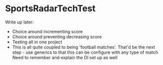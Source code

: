 # SportsRadarTechTest

Write up later:
- Choice around incrementing score
- Choice around preventing decreasing score
- Testing all in one project
- This is all quite coupled to being 'football matches'. That'd be the next step - use generics to that this can be configure with any type of match
Need to remember and explain the DI set up as well